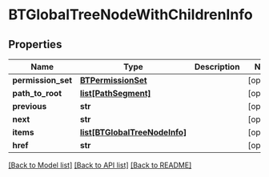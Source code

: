 # BTGlobalTreeNodeWithChildrenInfo

## Properties
Name | Type | Description | Notes
------------ | ------------- | ------------- | -------------
**permission_set** | [**BTPermissionSet**](BTPermissionSet.md) |  | [optional] 
**path_to_root** | [**list[PathSegment]**](PathSegment.md) |  | [optional] 
**previous** | **str** |  | [optional] 
**next** | **str** |  | [optional] 
**items** | [**list[BTGlobalTreeNodeInfo]**](BTGlobalTreeNodeInfo.md) |  | [optional] 
**href** | **str** |  | [optional] 

[[Back to Model list]](../README.md#documentation-for-models) [[Back to API list]](../README.md#documentation-for-api-endpoints) [[Back to README]](../README.md)


